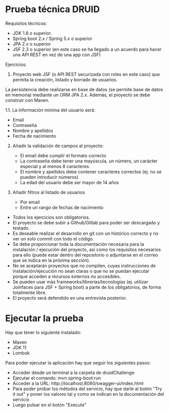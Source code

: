 # Prueba técnica DRUID

Requisitos técnicos:

* JDK 1.8 o superior.
* Spring boot 2.x / Spring 5.x o superior
* JPA 2.x o superior
* JSF 2.3 o superior (en este caso se ha llegado a un acuerdo para hacer una API REST en vez de una app con JSF)

Ejercicios:

1. Proyecto web JSF (o API REST securizada con roles en este caso) que permita la creación, listado y borrado de usuarios.
   
La persistencia debe realizarse en base de datos (se permite base de datos en memoria) mediante un ORM JPA 2.x. Además, el proyecto se debe construir con Maven.
   
1.1. La información mínima del usuario será:
   * Email
   * Contraseña
   * Nombre y apellidos
   * Fecha de nacimiento

2. Añadir la validación de campos al proyecto:
   * El email debe cumplir el formato correcto
   * La contraseña debe tener una mayúscula, un número, un carácter especial y al menos 8 caracteres.
   * El nombre y apellidos debe contener caracteres correctos (ej. no se pueden introducir números)
   * La edad del usuario debe ser mayor de 14 años


3. Añadir filtros al listado de usuarios
   * Por email
   * Entre un rango de fechas de nacimiento

* Todos los ejercicios son obligatorios.
* El proyecto se debe subir a Github/Gitlab para poder ser descargado y testado.
* Es deseable realizar el desarrollo en git con un histórico correcto y no ver un solo commit con todo el código.
* Se debe proporcionar toda la documentación necesaria para la instalación / ejecución del proyecto, así como los requisitos necesarios para ello
 (puede estar dentro del repositorio o adjuntarse en el correo que se  indica en la próxima sección).
* No se aceptarán proyectos que no compilen, cuyas instrucciones de instalación/ejecución no sean claras o que no se puedan ejecutar porque acceden a recursos
  externos no accesibles.
* Se pueden usar más frameworks/librerías/tecnologías (ej. utilizar Joinfaces para JSF + Spring boot) a parte de los obligatorios, de forma totalmente libre.
* El proyecto será defendido en una entrevista posterior.

# Ejecutar la prueba

Hay que tener lo siguiente instalado:

- Maven
- JDK 11
- Lombok

Para poder ejecutar la aplicación hay que seguir los siguientes pasos:

- Acceder desde un terminal a la carpeta de druidChallenge
- Ejecutar el comando: mvn spring-boot:run
- Acceder a la URL: http://localhost:8080/swagger-ui/index.html
- Para poder probar los métodos del servicio, hay que darle al botón "Try it out" y poner los valores tal y como se indican en la documentación del servicio
- Luego pulsar en el botón "Execute"